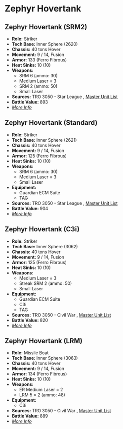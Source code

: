 # Zephyr Hovertank 

## Zephyr Hovertank (SRM2) 

- **Role:** Striker 
- **Tech Base:** Inner Sphere (2620) 
- **Chassis:** 40 tons Hover 
- **Movement:** 9 / 14, Fusion 
- **Armor:** 133 (Ferro Fibrous) 
- **Heat Sinks:** 10 (10) 
- **Weapons:** 
  - SRM 6 (ammo: 30) 
  - Medium Laser × 3 
  - SRM 2 (ammo: 50) 
  - Small Laser 
- **Sources:** TRO 3050 - Star League , [Master Unit List](http://masterunitlist.info/Unit/Details/5435/zephyr-hovertank-srm2) 
- **Battle Value:** 893 
- [*More Info*](zephyr_hovertank/zephyr_hovertank_srm2.md) 

## Zephyr Hovertank (Standard) 

- **Role:** Striker 
- **Tech Base:** Inner Sphere (2621) 
- **Chassis:** 40 tons Hover 
- **Movement:** 9 / 14, Fusion 
- **Armor:** 125 (Ferro Fibrous) 
- **Heat Sinks:** 10 (10) 
- **Weapons:** 
  - SRM 6 (ammo: 30) 
  - Medium Laser × 3 
  - Small Laser 
- **Equipment:** 
  - Guardian ECM Suite 
  - TAG 
- **Sources:** TRO 3050 - Star League , [Master Unit List](http://masterunitlist.info/Unit/Details/3632/zephyr-hovertank-standard) 
- **Battle Value:** 904 
- [*More Info*](zephyr_hovertank/zephyr_hovertank_standard.md) 

## Zephyr Hovertank (C3i) 

- **Role:** Striker 
- **Tech Base:** Inner Sphere (3062) 
- **Chassis:** 40 tons Hover 
- **Movement:** 9 / 14, Fusion 
- **Armor:** 125 (Ferro Fibrous) 
- **Heat Sinks:** 10 (10) 
- **Weapons:** 
  - Medium Laser × 3 
  - Streak SRM 2 (ammo: 50) 
  - Small Laser 
- **Equipment:** 
  - Guardian ECM Suite 
  - C3i 
  - TAG 
- **Sources:** TRO 3050 - Civil War , [Master Unit List](http://masterunitlist.info/Unit/Details/3629/zephyr-hovertank-c3i) 
- **Battle Value:** 820 
- [*More Info*](zephyr_hovertank/zephyr_hovertank_c3i.md) 

## Zephyr Hovertank (LRM) 

- **Role:** Missile Boat 
- **Tech Base:** Inner Sphere (3063) 
- **Chassis:** 40 tons Hover 
- **Movement:** 9 / 14, Fusion 
- **Armor:** 134 (Ferro Fibrous) 
- **Heat Sinks:** 10 (10) 
- **Weapons:** 
  - ER Medium Laser × 2 
  - LRM 5 × 2 (ammo: 48) 
- **Equipment:** 
  - C3i 
- **Sources:** TRO 3050 - Civil War , [Master Unit List](http://masterunitlist.info/Unit/Details/3630/zephyr-hovertank-lrm) 
- **Battle Value:** 889 
- [*More Info*](zephyr_hovertank/zephyr_hovertank_lrm.md) 

